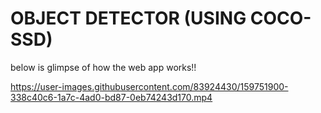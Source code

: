 # OBJECT DETECTOR (USING COCO-SSD)


below is glimpse of how the web app works!!  



https://user-images.githubusercontent.com/83924430/159751900-338c40c6-1a7c-4ad0-bd87-0eb74243d170.mp4

